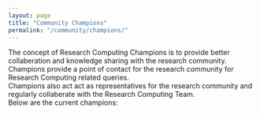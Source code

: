 ```yaml
---
layout: page
title: "Community Champions"
permalink: "/community/champions/"
---
```


The concept of Research Computing Champions is to provide better collaberation and knowledge sharing with the research community.  
Champions provide a point of contact for the research community for Research Computing related queries.  
Champions also act act as representatives for the research community and regularly collaberate with the Research Computing Team.  
Below are the current champions:
